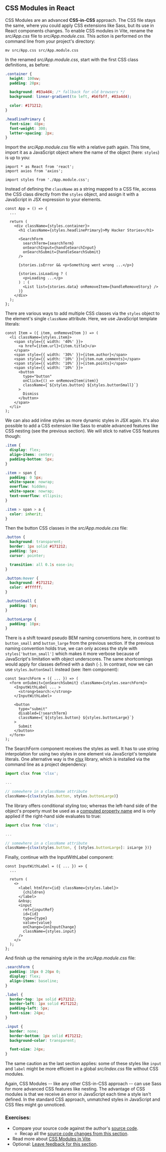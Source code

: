 ## CSS Modules in React

CSS Modules are an advanced **CSS-in-CSS** approach. The CSS file stays the same, where you could apply CSS extensions like Sass, but its use in React components changes. To enable CSS modules in Vite, rename the *src/App.css* file to *src/App.module.css*. This action is performed on the command line from your project's directory:

```text
mv src/App.css src/App.module.css
```

In the renamed *src/App.module.css*, start with the first CSS class definitions, as before:

```css
.container {
  height: 100vw;
  padding: 20px;

  background: #83a4d4; /* fallback for old browsers */
  background: linear-gradient(to left, #b6fbff, #83a4d4);

  color: #171212;
}

.headlinePrimary {
  font-size: 48px;
  font-weight: 300;
  letter-spacing: 2px;
}
```

Import the *src/App.module.css* file with a relative path again. This time, import it as a JavaScript object where the name of the object (here: `styles`) is up to you:

```javascript{4}
import * as React from 'react';
import axios from 'axios';

import styles from './App.module.css';
```

Instead of defining the `className` as a string mapped to a CSS file, access the CSS class directly from the `styles` object, and assign it with a JavaScript in JSX expression to your elements.

```javascript{5-6}
const App = () => {
  ...

  return (
    <div className={styles.container}>
      <h1 className={styles.headlinePrimary}>My Hacker Stories</h1>

      <SearchForm
        searchTerm={searchTerm}
        onSearchInput={handleSearchInput}
        onSearchSubmit={handleSearchSubmit}
      />

      {stories.isError && <p>Something went wrong ...</p>}

      {stories.isLoading ? (
        <p>Loading ...</p>
      ) : (
        <List list={stories.data} onRemoveItem={handleRemoveStory} />
      )}
    </div>
  );
};
```

There are various ways to add multiple CSS classes via the `styles` object to the element's single `className` attribute. Here, we use JavaScript template literals:

```javascript{2-3,6-9,13}
const Item = ({ item, onRemoveItem }) => (
  <li className={styles.item}>
    <span style={{ width: '40%' }}>
      <a href={item.url}>{item.title}</a>
    </span>
    <span style={{ width: '30%' }}>{item.author}</span>
    <span style={{ width: '10%' }}>{item.num_comments}</span>
    <span style={{ width: '10%' }}>{item.points}</span>
    <span style={{ width: '10%' }}>
      <button
        type="button"
        onClick={() => onRemoveItem(item)}
        className={`${styles.button} ${styles.buttonSmall}`}
      >
        Dismiss
      </button>
    </span>
  </li>
);
```

We can also add inline styles as more dynamic styles in JSX again. It's also possible to add a CSS extension like Sass to enable advanced features like CSS nesting (see the previous section). We will stick to native CSS features though:

```css
.item {
  display: flex;
  align-items: center;
  padding-bottom: 5px;
}

.item > span {
  padding: 0 5px;
  white-space: nowrap;
  overflow: hidden;
  white-space: nowrap;
  text-overflow: ellipsis;
}

.item > span > a {
  color: inherit;
}
```

Then the button CSS classes in the *src/App.module.css* file:

```css
.button {
  background: transparent;
  border: 1px solid #171212;
  padding: 5px;
  cursor: pointer;

  transition: all 0.1s ease-in;
}

.button:hover {
  background: #171212;
  color: #ffffff;
}

.buttonSmall {
  padding: 5px;
}

.buttonLarge {
  padding: 10px;
}
```

There is a shift toward pseudo BEM naming conventions here, in contrast to `button_small` and `button_large` from the previous section. If the previous naming convention holds true, we can only access the style with `styles['button_small']` which makes it more verbose because of  JavaScript's limitation with object underscores. The same shortcomings would apply for classes defined with a dash (`-`). In contrast, now we can use `styles.buttonSmall` instead (see: Item component):

```javascript{2,10}
const SearchForm = ({ ... }) => (
  <form onSubmit={onSearchSubmit} className={styles.searchForm}>
    <InputWithLabel ... >
      <strong>Search:</strong>
    </InputWithLabel>

    <button
      type="submit"
      disabled={!searchTerm}
      className={`${styles.button} ${styles.buttonLarge}`}
    >
      Submit
    </button>
  </form>
);
```

The SearchForm component receives the styles as well. It has to use string interpolation for using two styles in one element via JavaScript's template literals. One alternative way is the [clsx](https://bit.ly/3DNEA3R) library, which is installed via the command line as a project dependency:

```javascript
import clsx from 'clsx';

...

// somewhere in a className attribute
className={clsx(styles.button, styles.buttonLarge)}
```

The library offers conditional styling too; whereas the left-hand side of the object's property must be used as a [computed property name](https://mzl.la/2XuN651) and is only applied if the right-hand side evaluates to true:

```javascript
import clsx from 'clsx';

...

// somewhere in a className attribute
className={clsx(styles.button, { [styles.buttonLarge]: isLarge })}
```

Finally, continue with the InputWithLabel component:

```javascript{6,16}
const InputWithLabel = ({ ... }) => {
  ...

  return (
    <>
      <label htmlFor={id} className={styles.label}>
        {children}
      </label>
      &nbsp;
      <input
        ref={inputRef}
        id={id}
        type={type}
        value={value}
        onChange={onInputChange}
        className={styles.input}
      />
    </>
  );
};
```

And finish up the remaining style in the *src/App.module.css* file:

```css
.searchForm {
  padding: 10px 0 20px 0;
  display: flex;
  align-items: baseline;
}

.label {
  border-top: 1px solid #171212;
  border-left: 1px solid #171212;
  padding-left: 5px;
  font-size: 24px;
}

.input {
  border: none;
  border-bottom: 1px solid #171212;
  background-color: transparent;

  font-size: 24px;
}
```

The same caution as the last section applies: some of these styles like `input` and `label` might be more efficient in a global *src/index.css* file without CSS modules.

Again, CSS Modules -- like any other CSS-in-CSS approach -- can use Sass for more advanced CSS features like nesting. The advantage of CSS modules is that we receive an error in  JavaScript each time a style isn't defined. In the standard CSS approach, unmatched styles in JavaScript and CSS files might go unnoticed.

### Exercises:

* Compare your source code against the author's [source code](https://bit.ly/3xM1HYw).
  * Recap all the [source code changes from this section](https://bit.ly/3dxsZLz).
* Read more about [CSS Modules in Vite](https://bit.ly/3S7peLJ).
* Optional: [Leave feedback for this section](https://forms.gle/iuU7WaeJVwHN2pFCA).